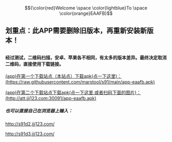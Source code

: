 $${\color{red}Welcome \space \color{lightblue}To \space \color{orange}EAAFB}$$

## 划重点：此APP需要删除旧版本，再重新安装新版本！

## 

#### 经过测试，二维码扫描，安卓、苹果各不相同，有太多的版本差异。最终决定取消二维码，直接使用下载链接。



[(app)在第一个下载站点（本站点）下载apk(点一下这里)：(https://raw.githubusercontent.com/marstool/s91/main/app-eaafb.apk)](https://raw.githubusercontent.com/marstool/s91/main/app-eaafb.apk)


[(app)在第二个下载站点下载apk(点一下这里,或者扫码下面的图片)：(http://att.jjj123.com:30091/app-eaafb.apk)](http://att.jjj123.com:30091/app-eaafb.apk)


##### 也可以直接自己在浏览器上输入：

http://s91d2.jjj123.com/

http://s91d3.jjj123.com/



